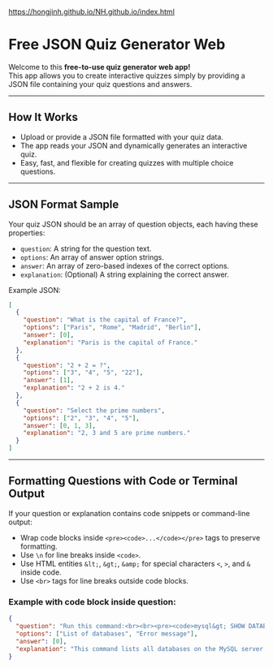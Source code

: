 https://hongjinh.github.io/NH.github.io/index.html
# Free JSON Quiz Generator Web

Welcome to this **free-to-use quiz generator web app!**  
This app allows you to create interactive quizzes simply by providing a JSON file containing your quiz questions and answers.

---

## How It Works

- Upload or provide a JSON file formatted with your quiz data.
- The app reads your JSON and dynamically generates an interactive quiz.
- Easy, fast, and flexible for creating quizzes with multiple choice questions.

---

## JSON Format Sample

Your quiz JSON should be an array of question objects, each having these properties:

- `question`: A string for the question text.  
- `options`: An array of answer option strings.  
- `answer`: An array of zero-based indexes of the correct options.  
- `explanation`: (Optional) A string explaining the correct answer.

Example JSON:

```json
[
  {
    "question": "What is the capital of France?",
    "options": ["Paris", "Rome", "Madrid", "Berlin"],
    "answer": [0],
    "explanation": "Paris is the capital of France."
  },
  {
    "question": "2 + 2 = ?",
    "options": ["3", "4", "5", "22"],
    "answer": [1],
    "explanation": "2 + 2 is 4."
  },
  {
    "question": "Select the prime numbers",
    "options": ["2", "3", "4", "5"],
    "answer": [0, 1, 3],
    "explanation": "2, 3 and 5 are prime numbers."
  }
]
```
---
## Formatting Questions with Code or Terminal Output

If your question or explanation contains code snippets or command-line output:

- Wrap code blocks inside `<pre><code>...</code></pre>` tags to preserve formatting.  
- Use `\n` for line breaks inside `<code>`.  
- Use HTML entities `&lt;`, `&gt;`, `&amp;` for special characters `<`, `>`, and `&` inside code.  
- Use `<br>` tags for line breaks outside code blocks.

### Example with code block inside question:

```json
{
  "question": "Run this command:<br><br><pre><code>mysql&gt; SHOW DATABASES;\n+-----------+\n| Database  |\n+-----------+\n| mysql     |\n| test      |\n+-----------+</code></pre><br>What does this output show?",
  "options": ["List of databases", "Error message"],
  "answer": [0],
  "explanation": "This command lists all databases on the MySQL server."
}
